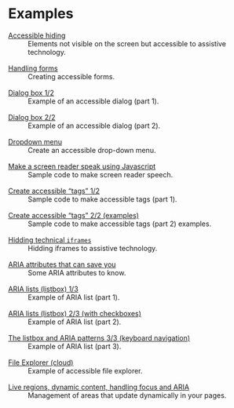 # Examples      
<script>$(document).ready(function () {
    setBreadcrumb([{"label":"Examples"}]);
});</script>

<style>
    dt a {text-decoration: underline;}
    dd {margin-bottom: 1rem;}
</style>

<dl>
    <dt><a href="exemples/masquage/index.html">Accessible hiding</a></dt>
    <dd>Elements not visible on the screen but accessible to assistive technology.</dd>
    <dt><a href="exemples/formulaire/index.html">Handling forms</a></dt>
    <dd>Creating accessible forms.</dd>
    <dt><a href="exemples/role-dialog/role-dialog.html">Dialog box 1/2</a></dt>
    <dd>Example of an accessible dialog (part 1).</dd>
    <dt><a href="exemples/role-dialog2/role-dialog.html">Dialog box 2/2</a></dt>
    <dd>Example of an accessible dialog (part 2).</dd>
    <dt><a href="exemples/simple-menu/simple-menu.html">Dropdown menu</a></dt>
    <dd>Create an accessible drop-down menu.</dd>
    <dt><a href="exemples/speak/index.html">Make a screen reader speak using Javascript<a></dt>
    <dd>Sample code to make screen reader speech.</dd>
    <dt><a href="exemples/tag/index.html">Create accessible “tags” 1/2</a></dt>
    <dd>Sample code to make accessible tags (part 1).</dd>
    <dt><a href="exemples/tag-exemples/index.html">Create accessible “tags” 2/2 (examples)</a></dt>
    <dd>Sample code to make accessible tags (part 2) examples.</dd>
    <dt><a href="exemples/iframes-techniques/index.html">Hidding technical <code>iframes</code></a></dt>
    <dd>Hidding iframes to assistive technology.</dd>
    <dt><a href="label-ledby-describedby.html"><abbr>ARIA</abbr> attributes that can save you</a></dt>
    <dd>Some ARIA attributes to know.</dd>
    <dt><a href="exemples/listbox/index.html"><abbr>ARIA</abbr> lists (listbox) 1/3</a></dt>
    <dd>Example of ARIA list (part 1).</dd>
    <dt><a href="exemples/check-listbox/index.html"><abbr>ARIA</abbr> lists (listbox) 2/3 (with checkboxes)</a></dt>
    <dd>Example of ARIA list (part 2).</dd>
    <dt><a href="exemples/listbox-pattern-aria/index.html">The listbox and <abbr>ARIA</abbr> patterns 3/3 (keyboard navigation)</a></dt>
    <dd>Example of ARIA list (part 3).</dd>
    <dt><a href="exemples/files/index.html">File Explorer (cloud)</a></dt>
    <dd>Example of accessible file explorer.</dd>
    <dt><a href="exemples/dynFocus/index.html">Live regions, dynamic content, handling focus and <abbr>ARIA</abbr></a></dt>
    <dd>Management of areas that update dynamically in your pages.</dd>
</dl>

<!--  This file is part of a11y-guidelines | Our vision of mobile & web accessibility guidelines and best practices, with valid/invalid examples.
 Copyright (C) 2016  Orange SA
 See the Creative Commons Legal Code Attribution-ShareAlike 3.0 Unported License for more details (LICENSE file). -->